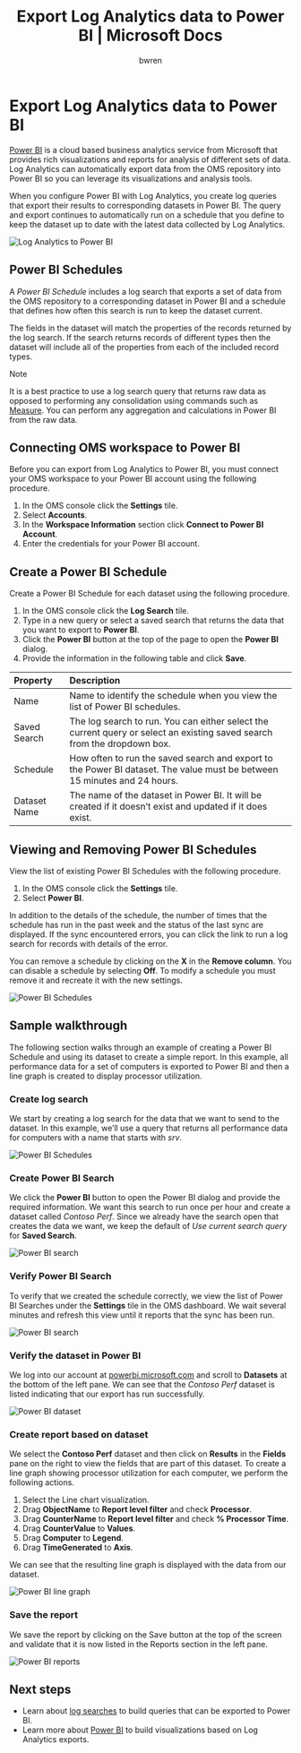 ﻿---
title: Export Log Analytics data to Power BI | Microsoft Docs
description: Power BI is a cloud based business analytics service from Microsoft that provides rich visualizations and reports for analysis of different sets of data.  Log Analytics can continuously export data from the OMS repository into Power BI so you can leverage its visualizations and analysis tools.  This article describes how to configure queries in Log Analytics that automatically export to Power BI at regular intervals.
services: log-analytics
documentationcenter: ''
author: bwren
manager: jwhit
editor: tysonn

ms.assetid: 83edc411-6886-4de1-aadd-33982147b9c3
ms.service: log-analytics
ms.devlang: na
ms.topic: article
ms.tgt_pltfrm: na
ms.workload: infrastructure-services
ms.date: 10/18/2016
ms.author: bwren

---
# Export Log Analytics data to Power BI
[Power BI](https://powerbi.microsoft.com/documentation/powerbi-service-get-started/) is a cloud based business analytics service from Microsoft that provides rich visualizations and reports for analysis of different sets of data.  Log Analytics can automatically export data from the OMS repository into Power BI so you can leverage its visualizations and analysis tools.

When you configure Power BI with Log Analytics, you create log queries that export their results to corresponding datasets in Power BI.  The query and export continues to automatically run on a schedule that you define to keep the dataset up to date with the latest data collected by Log Analytics.

![Log Analytics to Power BI](media/log-analytics-powerbi/overview.png)

## Power BI Schedules
A *Power BI Schedule* includes a log search that exports a set of data from the OMS repository to a corresponding dataset in Power BI and a schedule that defines how often this search is run to keep the dataset current.

The fields in the dataset will match the properties of the records returned by the log search.  If the search returns records of different types then the dataset will include all of the properties from each of the included record types.  

> [!NOTE]
> It is a best practice to use a log search query that returns raw data as opposed to performing any consolidation using commands such as [Measure](log-analytics-search-reference.md#measure).  You can perform any aggregation and calculations in Power BI from the raw data.
> 
> 

## Connecting OMS workspace to Power BI
Before you can export from Log Analytics to Power BI, you must connect your OMS workspace to your Power BI account using the following procedure.  

1. In the OMS console click the **Settings** tile.
2. Select **Accounts**.
3. In the **Workspace Information** section click **Connect to Power BI Account**.
4. Enter the credentials for your Power BI account.

## Create a Power BI Schedule
Create a Power BI Schedule for each dataset using the following procedure.

1. In the OMS console click the **Log Search** tile.
2. Type in a new query or select a saved search that returns the data that you want to export to **Power BI**.  
3. Click the **Power BI** button at the top of the page to open the **Power BI** dialog.
4. Provide the information in the following table and click **Save**.

| Property | Description |
|:--- |:--- |
| Name |Name to identify the schedule when you view the list of Power BI schedules. |
| Saved Search |The log search to run.  You can either select the current query or select an existing saved search from the dropdown box. |
| Schedule |How often to run the saved search and export to the Power BI dataset.  The value must be between 15 minutes and 24 hours. |
| Dataset Name |The name of the dataset in Power BI.  It will be created if it doesn’t exist and updated if it does exist. |

## Viewing and Removing Power BI Schedules
View the list of existing Power BI Schedules with the following procedure.

1. In the OMS console click the **Settings** tile.
2. Select **Power BI**.

In addition to the details of the schedule, the number of times that the schedule has run in the past week and the status of the last sync are displayed.  If the sync encountered errors, you can click the link to run a log search for records with details of the error.

You can remove a schedule by clicking on the **X** in the **Remove column**.  You can disable a schedule by selecting **Off**.  To modify a schedule you must remove it and recreate it with the new settings.

![Power BI Schedules](media/log-analytics-powerbi/schedules.png)

## Sample walkthrough
The following section walks through an example of creating a Power BI Schedule and using its dataset to create a simple report.  In this example, all performance data for a set of computers is exported to Power BI and then a line graph is created to display processor utilization.

### Create log search
We start by creating a log search for the data that we want to send to the dataset.  In this example, we’ll use a query that returns all performance data for computers with a name that starts with *srv*.  

![Power BI Schedules](media/log-analytics-powerbi/walkthrough-query.png)

### Create Power BI Search
We click the **Power BI** button to open the Power BI dialog and provide the required information.  We want this search to run once per hour and create a dataset called *Contoso Perf*.  Since we already have the search open that creates the data we want, we keep the default of *Use current search query* for **Saved Search**.

![Power BI search](media/log-analytics-powerbi/walkthrough-schedule.png)

### Verify Power BI Search
To verify that we created the schedule correctly, we view the list of Power BI Searches under the **Settings** tile in the OMS dashboard.  We wait several minutes and refresh this view until it reports that the sync has been run.

![Power BI search](media/log-analytics-powerbi/walkthrough-schedules.png)

### Verify the dataset in Power BI
We log into our account at [powerbi.microsoft.com](http://powerbi.microsoft.com/) and scroll to **Datasets** at the bottom of the left pane.  We can see that the *Contoso Perf* dataset is listed indicating that our export has run successfully.

![Power BI dataset](media/log-analytics-powerbi/walkthrough-datasets.png)

### Create report based on dataset
We select the **Contoso Perf** dataset and then click on **Results** in the **Fields** pane on the right to view the fields that are part of this dataset.  To create a line graph showing processor utilization for each computer, we perform the following actions.

1. Select the Line chart visualization.
2. Drag **ObjectName** to **Report level filter** and check **Processor**.
3. Drag **CounterName** to **Report level filter** and check **% Processor Time**.
4. Drag **CounterValue** to **Values**.
5. Drag **Computer** to **Legend**.
6. Drag **TimeGenerated** to **Axis**.

We can see that the resulting line graph is displayed with the data from our dataset.

![Power BI line graph](media/log-analytics-powerbi/walkthrough-linegraph.png)

### Save the report
We save the report by clicking on the Save button at the top of the screen and validate that it is now listed in the Reports section in the left pane.

![Power BI reports](media/log-analytics-powerbi/walkthrough-report.png)

## Next steps
* Learn about [log searches](log-analytics-log-searches.md) to build queries that can be exported to Power BI.
* Learn more about [Power BI](http://powerbi.microsoft.com) to build visualizations based on Log Analytics exports.


